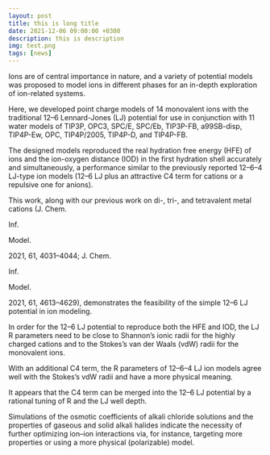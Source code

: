 ```yaml
---
layout: post
title: this is long title
date: 2021-12-06 09:00:00 +0300
description: this is description
img: test.png
tags: [news]
---
```


Ions are of central importance in nature, and a variety of potential models was proposed to model ions in different phases for an in-depth exploration of ion-related systems.

Here, we developed point charge models of 14 monovalent ions with the traditional 12–6 Lennard-Jones (LJ) potential for use in conjunction with 11 water models of TIP3P, OPC3, SPC/E, SPC/Eb, TIP3P-FB, a99SB-disp, TIP4P-Ew, OPC, TIP4P/2005, TIP4P-D, and TIP4P-FB.

The designed models reproduced the real hydration free energy (HFE) of ions and the ion-oxygen distance (IOD) in the first hydration shell accurately and simultaneously, a performance similar to the previously reported 12–6–4 LJ-type ion models (12–6 LJ plus an attractive C4 term for cations or a repulsive one for anions).

This work, along with our previous work on di-, tri-, and tetravalent metal cations (J. Chem.

Inf.

Model.

2021, 61, 4031–4044; J. Chem.

Inf.

Model.

2021, 61, 4613–4629), demonstrates the feasibility of the simple 12–6 LJ potential in ion modeling.

In order for the 12–6 LJ potential to reproduce both the HFE and IOD, the LJ R parameters need to be close to Shannon’s ionic radii for the highly charged cations and to the Stokes’s van der Waals (vdW) radii for the monovalent ions.

With an additional C4 term, the R parameters of 12–6–4 LJ ion models agree well with the Stokes’s vdW radii and have a more physical meaning.

It appears that the C4 term can be merged into the 12–6 LJ potential by a rational tuning of R and the LJ well depth.

Simulations of the osmotic coefficients of alkali chloride solutions and the properties of gaseous and solid alkali halides indicate the necessity of further optimizing ion–ion interactions via, for instance, targeting more properties or using a more physical (polarizable) model.